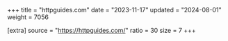 +++
title = "httpguides.com"
date = "2023-11-17"
updated = "2024-08-01"
weight = 7056

[extra]
source = "https://httpguides.com/"
ratio = 30
size = 7
+++
